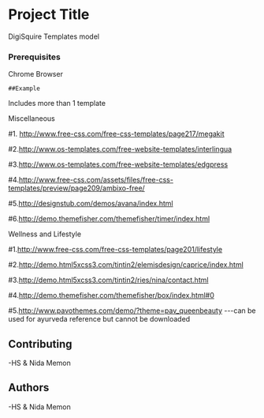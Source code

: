 # Project Title

DigiSquire Templates model


### Prerequisites
Chrome Browser
```
##Example
```
Includes more than 1 template

Miscellaneous

#1. http://www.free-css.com/free-css-templates/page217/megakit

#2.http://www.os-templates.com/free-website-templates/interlingua

#3.http://www.os-templates.com/free-website-templates/edgpress

#4.http://www.free-css.com/assets/files/free-css-templates/preview/page209/ambixo-free/

#5.http://designstub.com/demos/avana/index.html

#6.http://demo.themefisher.com/themefisher/timer/index.html

Wellness and Lifestyle

#1.http://www.free-css.com/free-css-templates/page201/lifestyle

#2.http://demo.html5xcss3.com/tintin2/elemisdesign/caprice/index.html

#3.http://demo.html5xcss3.com/tintin2/ries/nina/contact.html

#4.http://demo.themefisher.com/themefisher/box/index.html#0

#5.http://www.pavothemes.com/demo/?theme=pav_queenbeauty   ---can be used for ayurveda reference but cannot be downloaded

## Contributing
-HS & Nida Memon

## Authors
-HS & Nida Memon

